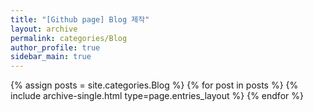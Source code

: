 ```yaml
---
title: "[Github page] Blog 제작"
layout: archive
permalink: categories/Blog
author_profile: true
sidebar_main: true
---
```


{% assign posts = site.categories.Blog %}
{% for post in posts %} {% include archive-single.html type=page.entries_layout %} {% endfor %}